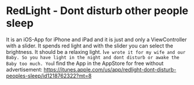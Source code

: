 # RedLight - Dont disturb other people sleep

It is an iOS-App for iPhone and iPad and it is just and only a ViewController with a slider.
It spends red light and with the slider you can select the brightness.
It should be a relaxing light.
I`ve wrote it for my wife and our Baby. So you have light in the night and dont disturb or awake the Baby too much.
You`l find the App in the AppStore for free without advertisement:
https://itunes.apple.com/us/app/redlight-dont-disturb-peoples-sleep/id1218762322?mt=8
